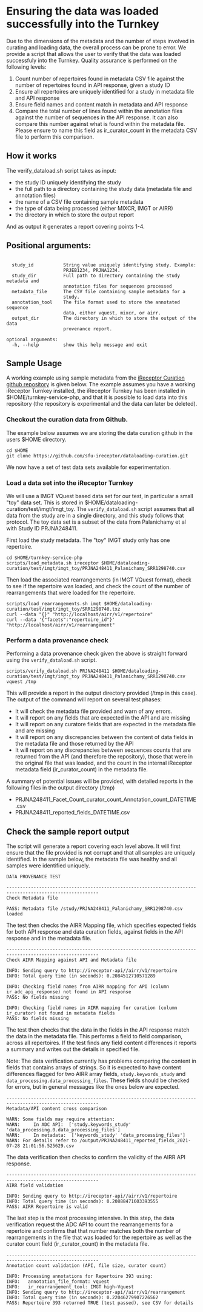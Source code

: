 # Ensuring the data was loaded successfully into the Turnkey

Due to the dimensions of the metadata and the number of steps involved in curating and loading data, the overall process can be prone to error. We provide a script that allows the user to verify that the data was loaded successfuly into the Turnkey. Quality assurance is performed on the following levels:

1) Count number of repertoires found in metadata CSV file against the number of repertoires found in API response, given a study ID
2) Ensure all repertoires are uniquely identified for a study in metadata file and API response
3) Ensure field names and content match in metadata and API response
4) Compare the total number of lines found within the annotation files against the number of sequences in the API response. It can also compare this number against what is found within the metadata file. Please ensure to name this field as ir_curator_count in the metadata CSV file to perform this comparison. 


## How it works

The verify_dataload.sh script takes as input:

* the study ID uniquely identifying the study
* the full path to a directory containing the study data (metadata file and annotation files) 
* the name of a CSV file containing sample metadata
* the type of data being processed (either MIXCR, IMGT or AIRR)
* the directory in which to store the output report


And as output it generates a report covering points 1-4. 

## Positional arguments:

```

  study_id           String value uniquely identifying study. Example:
                     PRJEB1234, PRJNA1234.
  study_dir          Full path to directory containing the study metadata and 
                     annotation files for sequences processed
  metadata_file      The CSV file containing sample metadata for a
                     study.
  annotation_tool    The file format used to store the annotated sequence
                     data, either vquest, mixcr, or airr.
  output_dir         The directory in which to store the output of the data
                     provenance report.

optional arguments:
  -h, --help         show this help message and exit

```
## Sample Usage

A working example using sample metadata from the [iReceptor Curation github repository](https://github.com/sfu-ireceptor/dataloading-curation) is given below. The example assumes you have a working iReceptor Turnkey installed, the iReceptor Turnkey has been installed in $HOME/turnkey-service-php, and that it is possible to load data into this repository (the repository is experimental and the data can later be deleted).

### Checkout the curation data from Github.

The example below assumes we are storing the data curation github in the users $HOME directory.

```
cd $HOME
git clone https://github.com/sfu-ireceptor/dataloading-curation.git
```
We now have a set of test data sets available for experimentation.

### Load a data set into the iReceptor Turnkey

We will use a IMGT VQuest based data set for our test, in particular a small "toy" data set. This is stored in $HOME/dataloading-curation/test/imgt/imgt_toy. The `verify_dataload.sh` script assumes that all data from the study are in a single directory, and this study follows that protocol. The toy data set is a subset of the data from Palanichamy et al with Study ID PRJNA248411.

First load the study metadata. The "toy" IMGT study only has one repertoire.
```
cd $HOME/turnkey-service-php
scripts/load_metadata.sh ireceptor $HOME/dataloading-curation/test/imgt/imgt_toy/PRJNA248411_Palanichamy_SRR1298740.csv
```
Then load the associated rearrangements (in IMGT VQuest format), check to see if the repertoire was loaded, and check the count of the number of rearrangements that were loaded for the repertoire.
```
scripts/load_rearrangements.sh imgt $HOME/dataloading-curation/test/imgt/imgt_toy/SRR1298740.txz
curl --data "{}" "http://localhost/airr/v1/repertoire"
curl --data '{"facets":"repertoire_id"}' "http://localhost/airr/v1/rearrangement"
```

### Perform a data provenance check

Performing a data provenance check given the above is straight forward using the `verify_dataload.sh` script.
```
scripts/verify_dataload.sh PRJNA248411 $HOME/dataloading-curation/test/imgt/imgt_toy PRJNA248411_Palanichamy_SRR1298740.csv vquest /tmp
```
This will provide a report in the output directory provided (/tmp in this case). The output of the command will report on several test phases:
- It will check the metadata file provided and warn of any errors.
- It will report on any fields that are expected in the API and are missing
- It will report on any curatore fields that are expected in the metadata file and are missing
- It will report on any discrepancies between the content of data fields in the metadata file and those returned by the API
- It will report on any discrepancies between sequences counts that are returned from the API (and therefore the repository), those that were in the original file that was loaded, and the count in the internal iReceptor metadata field (ir_curator_count) in the metadata file.

A summary of potential issues will be provided, with detailed reports in the following files in the output directory (/tmp)
- PRJNA248411_Facet_Count_curator_count_Annotation_count_DATETIME.csv
- PRJNA248411_reported_fields_DATETIME.csv

## Check the sample report output

The script will generate a report covering each level above. It will first ensure that the file provided is not corrupt and that all samples are uniquely identified. In the sample below, the metadata file was healthy and all samples were identified uniquely.

```
DATA PROVENANCE TEST

--------------------------------------------------------------------------------------------------------
Check Metadata file

PASS: Metadata file /study/PRJNA248411_Palanichamy_SRR1298740.csv loaded
```
The test then checks the AIRR Mapping file, which specifies expected fields for both API response and
data curation fields, against fields in the API response and in the metadata file.
```
--------------------------------------------------------------------------------------------------------
Check AIRR Mapping against API and Metadata file

INFO: Sending query to http://ireceptor-api//airr/v1/repertoire
INFO: Total query time (in seconds): 0.2084512710571289

INFO: Checking field names from AIRR mapping for API (column ir_adc_api_response) not found in API response
PASS: No fields missing

INFO: Checking field names in AIRR mapping for curation (column ir_curator) not found in metadata fields
PASS: No fields missing
```
The test then checks that the data in the fields in the API response match the data in the metadata file. 
This performs a field to field comparison, across all repertoires. If the test finds any field content
differences it reports a summary and writes out the details in specified file.

Note: The data verification currently has problems comparing the content in fields that contains arrays
of strings. So it is expected to have content differences flagged for two AIRR array fields, `study.keywords_study`
and `data_processing.data_processing_files`. These fields should be checked for errors, but in general messages like
the ones below are expected.
```
--------------------------------------------------------------------------------------------------------
Metadata/API content cross comparison

WARN: Some fields may require attention:
WARN:     In ADC API:  ['study.keywords_study' 'data_processing.0.data_processing_files']
WARN:     In metadata:  ['keywords_study' 'data_processing_files']
WARN: For details refer to /output/PRJNA248411_reported_fields_2021-07-28 21:01:56.525629.csv
```
The data verification then checks to confirm the validity of the AIRR API response.
```
--------------------------------------------------------------------------------------------------------
AIRR field validation

INFO: Sending query to http://ireceptor-api//airr/v1/repertoire
INFO: Total query time (in seconds): 0.20888471603393555
PASS: AIRR Repertoire is valid
```
The last step is the most processing intensive. In this step, the data verification request the ADC API
to count the rearrangements for a repertoire and confirms that that number matches both the number of
rearrangements in the file that was loaded for the repertoire as well as the curator count field (ir_curator_count)
in the metadata file.
```
--------------------------------------------------------------------------------------------------------
Annotation count validation (API, file size, curator count)

INFO: Processing annotations for Repertoire 393 using:
INFO:   annotation_file_format: vquest
INFO:   ir_rearrangement_tool: IMGT high-Vquest
INFO: Sending query to http://ireceptor-api//airr/v1/rearrangement
INFO: Total query time (in seconds): 0.22046279907226562
PASS: Repertoire 393 returned TRUE (test passed), see CSV for details
```
